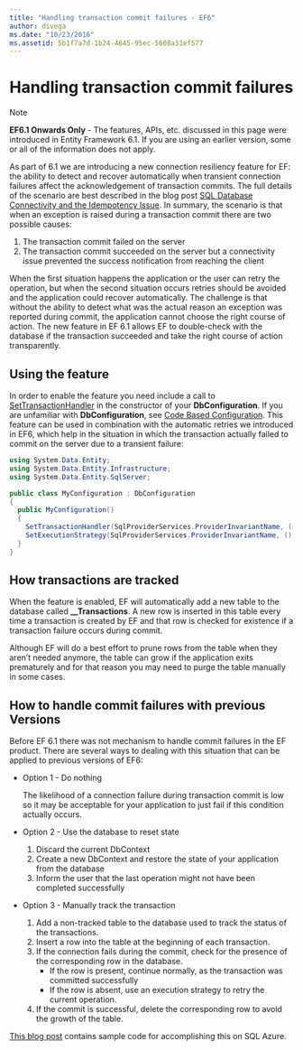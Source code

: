 ```yaml
---
title: "Handling transaction commit failures - EF6"
author: divega
ms.date: "10/23/2016"
ms.assetid: 5b1f7a7d-1b24-4645-95ec-5608a31ef577
---
```

# Handling transaction commit failures

> [!NOTE]
> **EF6.1 Onwards Only** - The features, APIs, etc. discussed in this page were introduced in Entity Framework 6.1. If you are using an earlier version, some or all of the information does not apply.  

As part of 6.1 we are introducing a new connection resiliency feature for EF: the ability to detect and recover automatically when transient connection failures affect the acknowledgement of transaction commits. The full details of the scenario are best described in the blog post [SQL Database Connectivity and the Idempotency Issue](/archive/blogs/adonet/sql-database-connectivity-and-the-idempotency-issue).  In summary, the scenario is that when an exception is raised during a transaction commit there are two possible causes:  

1. The transaction commit failed on the server
2. The transaction commit succeeded on the server but a connectivity issue prevented the success notification from reaching the client  

When the first situation happens the application or the user can retry the operation, but when the second situation occurs retries should be avoided and the application could recover automatically. The challenge is that without the ability to detect what was the actual reason an exception was reported during commit, the application cannot choose the right course of action. The new feature in EF 6.1 allows EF to double-check with the database if the transaction succeeded and take the right course of action transparently.  

## Using the feature  

In order to enable the feature you need include a call to [SetTransactionHandler](https://msdn.microsoft.com/library/system.data.entity.dbconfiguration.setdefaulttransactionhandler.aspx) in the constructor of your **DbConfiguration**. If you are unfamiliar with **DbConfiguration**, see [Code Based Configuration](~/ef6/fundamentals/configuring/code-based.md). This feature can be used in combination with the automatic retries we introduced in EF6, which help in the situation in which the transaction actually failed to commit on the server due to a transient failure:  

``` csharp
using System.Data.Entity;
using System.Data.Entity.Infrastructure;
using System.Data.Entity.SqlServer;

public class MyConfiguration : DbConfiguration  
{
  public MyConfiguration()  
  {  
    SetTransactionHandler(SqlProviderServices.ProviderInvariantName, () => new CommitFailureHandler());  
    SetExecutionStrategy(SqlProviderServices.ProviderInvariantName, () => new SqlAzureExecutionStrategy());  
  }  
}
```  

## How transactions are tracked  

When the feature is enabled, EF will automatically add a new table to the database called **__Transactions**. A new row is inserted in this table every time a transaction is created by EF and that row is checked for existence if a transaction failure occurs during commit.  

Although EF will do a best effort to prune rows from the table when they aren’t needed anymore, the table can grow if the application exits prematurely and for that reason you may need to purge the table manually in some cases.  

## How to handle commit failures with previous Versions

Before EF 6.1 there was not mechanism to handle commit failures in the EF product. There are several ways to dealing with this situation that can be applied to previous versions of EF6:  

* Option 1 - Do nothing  

  The likelihood of a connection failure during transaction commit is low so it may be acceptable for your application to just fail if this condition actually occurs.  

* Option 2 - Use the database to reset state  

  1. Discard the current DbContext  
  2. Create a new DbContext and restore the state of your application from the database  
  3. Inform the user that the last operation might not have been completed successfully  

* Option 3 - Manually track the transaction  

  1. Add a non-tracked table to the database used to track the status of the transactions.  
  2. Insert a row into the table at the beginning of each transaction.  
  3. If the connection fails during the commit, check for the presence of the corresponding row in the database.  
     * If the row is present, continue normally, as the transaction was committed successfully  
     * If the row is absent, use an execution strategy to retry the current operation.  
  4. If the commit is successful, delete the corresponding row to avoid the growth of the table.  

[This blog post](/archive/blogs/adonet/sql-database-connectivity-and-the-idempotency-issue) contains sample code for accomplishing this on SQL Azure.  
